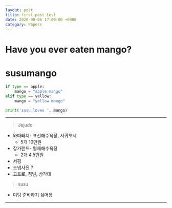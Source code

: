 ```yaml
---
layout: post
title: first post test
date: 2020-08-06 17:00:00 +0900
category: Papers
---
```

# Have you ever eaten mango?
# susumango
```python
if type == apple:
    mango = "apple mango"	
elif type == yellow:
    mango = "yellow mango"

print('susu loves ', mango)
```

---

> Jejudo
- 와따빠지- 표선해수욕장, 서귀포시
	- 5개 10만원
- 장가랜드- 협재해수욕장
	- 2개 4.5만원
- 서핑
- 스냅사진 ?
- 고프로, 짐벌, 삼각대

> susu
- 미팅 준비하기 싫어용

---


